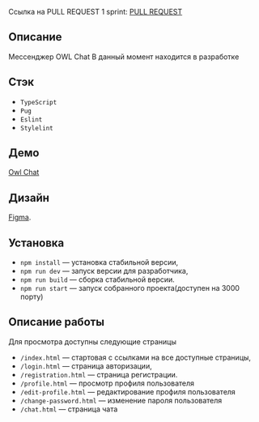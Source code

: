 
Ссылка на PULL REQUEST 1 sprint:
[PULL REQUEST](https://github.com/ddpinz/middle.messenger.praktikum.yandex/pull/1)

## Описание

Мессенджер OWL Chat
В данный момент находится в разработке

## Стэк
- `TypeScript`
- `Pug`
- `Eslint`
- `Stylelint`

## Демо
[Owl Chat](https://happy-easley-7285a8.netlify.app)

## Дизайн 
[Figma](https://www.figma.com/file/5wsoJ4ahFth2IKLsGlUHpW/OWL-Chat).

## Установка

- `npm install` — установка стабильной версии,
- `npm run dev` — запуск версии для разработчика,
- `npm run build` — сборка стабильной версии.
- `npm run start` — запуск собранного проекта(доступен на 3000 порту)

## Описание работы

Для просмотра доступны следующие страницы
- `/index.html` — стартовая с ссылками на все доступные страницы,
- `/login.html` — страница авторизации,
- `/registration.html` — страница регистрации.
- `/profile.html` — просмотр профиля пользователя
- `/edit-profile.html` — редактирование профиля пользователя
- `/change-password.html` — изменение пароля пользователя
- `/chat.html` — страница чата